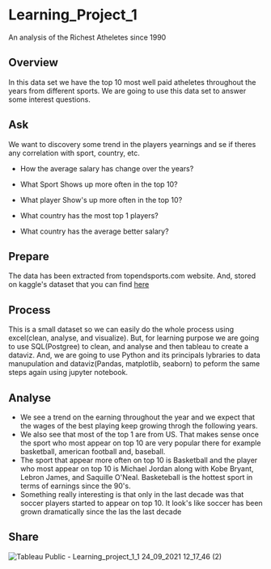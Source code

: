 # Learning_Project_1
An analysis of the Richest Atheletes since 1990 

## Overview
In this data set we have the top 10 most well paid atheletes throughout the years from different sports. We are going to use this data set to answer some interest questions.

## Ask
  We want to discovery some trend in the players yearnings and se if theres any correlation with sport, country, etc.
  + How the average salary has change over the years?
	
  + What Sport Shows up more often in the top 10?
	
  + What player Show's up more often in the top 10?
	
  - What country has the most top 1 players? 
	
  - What country has the average better salary?

## Prepare 
The data has been extracted from topendsports.com website. And, stored on kaggle's dataset that you can find [here](https://www.kaggle.com/parulpandey/forbes-highest-paid-athletes-19902019)

## Process 
This is a small dataset so we can easily do the whole process using excel(clean, analyse, and visualize). But, for learning purpose we are going to use SQL(Postgree) to clean, and analyse and then tableau to create a dataviz. And, we are going to use Python and its principals lybraries to data manupulation and dataviz(Pandas, matplotlib, seaborn) to peform the same steps again using jupyter notebook.

## Analyse 
+ We see a trend on the earning throughout the year and we expect that the wages of the best playing keep growing throgh the following years.
+ We also see that most of the top 1 are from US. That makes sense once the sport who most appear on top 10 are very popular there for example basketball, american football and, baseball.
+ The sport that appear more often on top 10 is Basketball and the player who most appear on top 10 is Michael Jordan along with Kobe Bryant, Lebron James, and Saquille O'Neal. Basketeball is the hottest sport in terms of earnings since the 90's.
+ Something really interesting is that only in the last decade was that soccer players started to appear on top 10. It look's like soccer has been grown dramatically since the las the last decade 

## Share 
![Tableau Public - Learning_project_1_1 24_09_2021 12_17_46 (2)](https://user-images.githubusercontent.com/90560755/134666478-fac4160e-b53e-4712-a8c7-9234f862f6e3.png)


